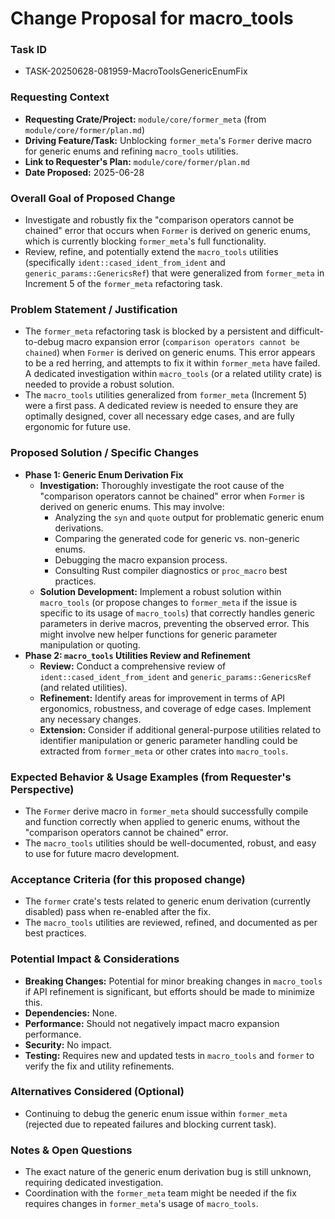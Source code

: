 # Change Proposal for macro_tools

### Task ID
*   TASK-20250628-081959-MacroToolsGenericEnumFix

### Requesting Context
*   **Requesting Crate/Project:** `module/core/former_meta` (from `module/core/former/plan.md`)
*   **Driving Feature/Task:** Unblocking `former_meta`'s `Former` derive macro for generic enums and refining `macro_tools` utilities.
*   **Link to Requester's Plan:** `module/core/former/plan.md`
*   **Date Proposed:** 2025-06-28

### Overall Goal of Proposed Change
*   Investigate and robustly fix the "comparison operators cannot be chained" error that occurs when `Former` is derived on generic enums, which is currently blocking `former_meta`'s full functionality.
*   Review, refine, and potentially extend the `macro_tools` utilities (specifically `ident::cased_ident_from_ident` and `generic_params::GenericsRef`) that were generalized from `former_meta` in Increment 5 of the `former_meta` refactoring task.

### Problem Statement / Justification
*   The `former_meta` refactoring task is blocked by a persistent and difficult-to-debug macro expansion error (`comparison operators cannot be chained`) when `Former` is derived on generic enums. This error appears to be a red herring, and attempts to fix it within `former_meta` have failed. A dedicated investigation within `macro_tools` (or a related utility crate) is needed to provide a robust solution.
*   The `macro_tools` utilities generalized from `former_meta` (Increment 5) were a first pass. A dedicated review is needed to ensure they are optimally designed, cover all necessary edge cases, and are fully ergonomic for future use.

### Proposed Solution / Specific Changes
*   **Phase 1: Generic Enum Derivation Fix**
    *   **Investigation:** Thoroughly investigate the root cause of the "comparison operators cannot be chained" error when `Former` is derived on generic enums. This may involve:
        *   Analyzing the `syn` and `quote` output for problematic generic enum derivations.
        *   Comparing the generated code for generic vs. non-generic enums.
        *   Debugging the macro expansion process.
        *   Consulting Rust compiler diagnostics or `proc_macro` best practices.
    *   **Solution Development:** Implement a robust solution within `macro_tools` (or propose changes to `former_meta` if the issue is specific to its usage of `macro_tools`) that correctly handles generic parameters in derive macros, preventing the observed error. This might involve new helper functions for generic parameter manipulation or quoting.
*   **Phase 2: `macro_tools` Utilities Review and Refinement**
    *   **Review:** Conduct a comprehensive review of `ident::cased_ident_from_ident` and `generic_params::GenericsRef` (and related utilities).
    *   **Refinement:** Identify areas for improvement in terms of API ergonomics, robustness, and coverage of edge cases. Implement any necessary changes.
    *   **Extension:** Consider if additional general-purpose utilities related to identifier manipulation or generic parameter handling could be extracted from `former_meta` or other crates into `macro_tools`.

### Expected Behavior & Usage Examples (from Requester's Perspective)
*   The `Former` derive macro in `former_meta` should successfully compile and function correctly when applied to generic enums, without the "comparison operators cannot be chained" error.
*   The `macro_tools` utilities should be well-documented, robust, and easy to use for future macro development.

### Acceptance Criteria (for this proposed change)
*   The `former` crate's tests related to generic enum derivation (currently disabled) pass when re-enabled after the fix.
*   The `macro_tools` utilities are reviewed, refined, and documented as per best practices.

### Potential Impact & Considerations
*   **Breaking Changes:** Potential for minor breaking changes in `macro_tools` if API refinement is significant, but efforts should be made to minimize this.
*   **Dependencies:** None.
*   **Performance:** Should not negatively impact macro expansion performance.
*   **Security:** No impact.
*   **Testing:** Requires new and updated tests in `macro_tools` and `former` to verify the fix and utility refinements.

### Alternatives Considered (Optional)
*   Continuing to debug the generic enum issue within `former_meta` (rejected due to repeated failures and blocking current task).

### Notes & Open Questions
*   The exact nature of the generic enum derivation bug is still unknown, requiring dedicated investigation.
*   Coordination with the `former_meta` team might be needed if the fix requires changes in `former_meta`'s usage of `macro_tools`.